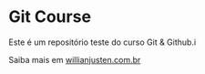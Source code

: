 # Git Course

Este é um repositório teste do curso Git & Github.i

Saiba mais em [willianjusten.com.br](http://willianjusten.com.br)
